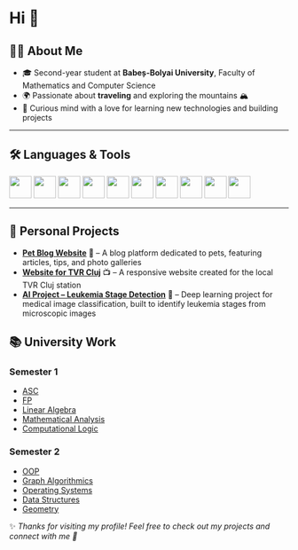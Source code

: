 # Hi 👋

## 👩‍💻 About Me
- 🎓 Second-year student at **Babeș-Bolyai University**, Faculty of Mathematics and Computer Science  
- 🌍 Passionate about **traveling** and exploring the mountains 🏔️  
- 📸 Curious mind with a love for learning new technologies and building projects  

---

## 🛠 Languages & Tools

<p align="left">
  <img src="https://cdn.jsdelivr.net/gh/devicons/devicon/icons/python/python-original.svg" width="40" height="40"/>
  <img src="https://cdn.jsdelivr.net/gh/devicons/devicon/icons/cplusplus/cplusplus-original.svg" width="40" height="40"/>
  <img src="https://cdn.jsdelivr.net/gh/devicons/devicon/icons/c/c-original.svg" width="40" height="40"/>
  <img src="https://cdn.jsdelivr.net/gh/devicons/devicon/icons/html5/html5-original.svg" width="40" height="40"/>
  <img src="https://cdn.jsdelivr.net/gh/devicons/devicon/icons/css3/css3-original.svg" width="40" height="40"/>
  <img src="https://cdn.jsdelivr.net/gh/devicons/devicon/icons/javascript/javascript-original.svg" width="40" height="40"/>
  <img src="https://cdn.jsdelivr.net/gh/devicons/devicon/icons/nodejs/nodejs-original.svg" width="40" height="40"/>
  <img src="https://cdn.jsdelivr.net/gh/devicons/devicon/icons/express/express-original.svg" width="40" height="40"/>
  <img src="https://cdn.jsdelivr.net/gh/devicons/devicon/icons/jquery/jquery-original.svg" width="40" height="40"/>
  <img src="https://cdn.jsdelivr.net/gh/devicons/devicon/icons/ejs/ejs-original.svg" width="40" height="40"/>
</p>

---

## 🚀 Personal Projects

- [**Pet Blog Website**](https://github.com/user/pet-blog) 🐾 – A blog platform dedicated to pets, featuring articles, tips, and photo galleries  
- [**Website for TVR Cluj**](https://github.com/user/tvr-cluj) 📺 – A responsive website created for the local TVR Cluj station  
- [**AI Project – Leukemia Stage Detection**](https://github.com/user/ai-project) 🧬 – Deep learning project for medical image classification, built to identify leukemia stages from microscopic images




## 📚 University Work

### Semester 1
- [ASC](https://github.com/user/asc)  
- [FP](https://github.com/user/fp)  
- [Linear Algebra](https://github.com/user/linear-algebra)  
- [Mathematical Analysis](https://github.com/user/mathematical-analysis)  
- [Computational Logic](https://github.com/user/computational-logic)  

### Semester 2
- [OOP](https://github.com/user/oop)  
- [Graph Algorithmics](https://github.com/user/graph-algorithmics)  
- [Operating Systems](https://github.com/user/os)  
- [Data Structures](https://github.com/user/ds)  
- [Geometry](https://github.com/user/geometry)  


✨ *Thanks for visiting my profile! Feel free to check out my projects and connect with me 🚀*

